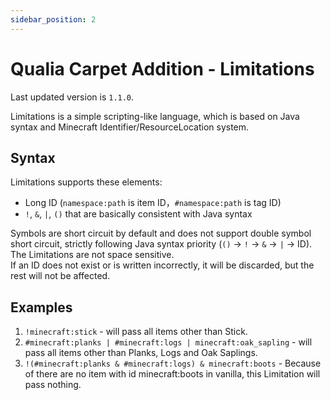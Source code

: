 ```yaml
---
sidebar_position: 2
---
```


# Qualia Carpet Addition - Limitations
Last updated version is `1.1.0`.

Limitations is a simple scripting-like language, which is based on Java syntax and Minecraft Identifier/ResourceLocation system.
## Syntax
Limitations supports these elements:
- Long ID (`namespace:path` is item ID，`#namespace:path` is tag ID)
- `!`, `&`, `|`, `()` that are basically consistent with Java syntax

Symbols are short circuit by default and does not support double symbol short circuit, strictly following Java syntax priority (`()` -> `!` -> `&` -> `|` -> ID).  
The Limitations are not space sensitive.  
If an ID does not exist or is written incorrectly, it will be discarded, but the rest will not be affected.   

## Examples
1. `!minecraft:stick` - will pass all items other than Stick.
2. `#minecraft:planks | #minecraft:logs | minecraft:oak_sapling` - will pass all items other than Planks, Logs and Oak Saplings.
3. `!(#minecraft:planks & #minecraft:logs) & minecraft:boots` - Because of there are no item with id minecraft:boots in vanilla, this Limitation will pass nothing.